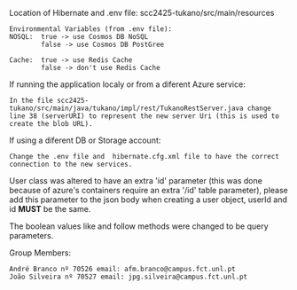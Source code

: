 Location of Hibernate and .env file: scc2425-tukano/src/main/resources

    Environmental Variables (from .env file):
    NOSQL:  true -> use Cosmos DB NoSQL
            false -> use Cosmos DB PostGree
            
    Cache:  true -> use Redis Cache
            false -> don't use Redis Cache

If running the application localy or from a diferent Azure service:

    In the file scc2425-tukano/src/main/java/tukano/impl/rest/TukanoRestServer.java change line 38 (serverURI) to represent the new server Uri (this is used to create the blob URL).

If using a diferent DB or Storage account:

    Change the .env file and  hibernate.cfg.xml file to have the correct connection to the new services.

User class was altered to have an extra 'id' parameter (this was done because of azure's containers require an extra '/id' table parameter), please add this parameter to the json body when creating a user object, userId and id **MUST** be the same.

The boolean values like and follow methods were changed to be query parameters.

Group Members:

    André Branco nº 70526 email: afm.branco@campus.fct.unl.pt
    João Silveira nº 70527 email: jpg.silveira@campus.fct.unl.pt
